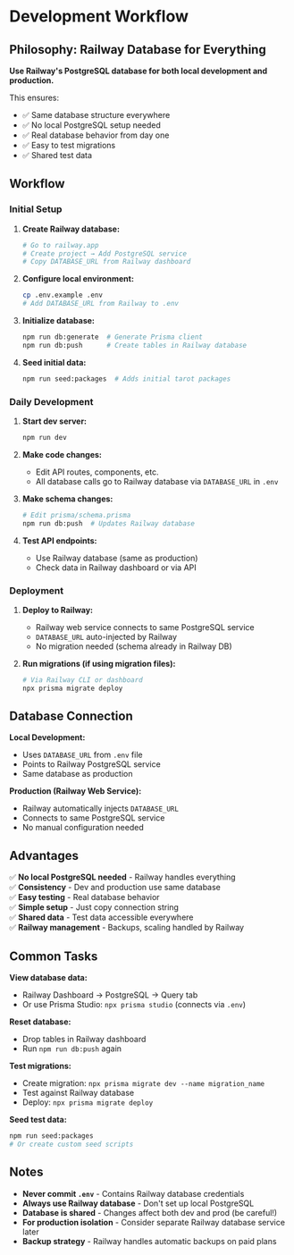 # Development Workflow

## Philosophy: Railway Database for Everything

**Use Railway's PostgreSQL database for both local development and production.**

This ensures:
- ✅ Same database structure everywhere
- ✅ No local PostgreSQL setup needed
- ✅ Real database behavior from day one
- ✅ Easy to test migrations
- ✅ Shared test data

## Workflow

### Initial Setup

1. **Create Railway database:**
   ```bash
   # Go to railway.app
   # Create project → Add PostgreSQL service
   # Copy DATABASE_URL from Railway dashboard
   ```

2. **Configure local environment:**
   ```bash
   cp .env.example .env
   # Add DATABASE_URL from Railway to .env
   ```

3. **Initialize database:**
   ```bash
   npm run db:generate  # Generate Prisma client
   npm run db:push      # Create tables in Railway database
   ```

4. **Seed initial data:**
   ```bash
   npm run seed:packages  # Adds initial tarot packages
   ```

### Daily Development

1. **Start dev server:**
   ```bash
   npm run dev
   ```

2. **Make code changes:**
   - Edit API routes, components, etc.
   - All database calls go to Railway database via `DATABASE_URL` in `.env`

3. **Make schema changes:**
   ```bash
   # Edit prisma/schema.prisma
   npm run db:push  # Updates Railway database
   ```

4. **Test API endpoints:**
   - Use Railway database (same as production)
   - Check data in Railway dashboard or via API

### Deployment

1. **Deploy to Railway:**
   - Railway web service connects to same PostgreSQL service
   - `DATABASE_URL` auto-injected by Railway
   - No migration needed (schema already in Railway DB)

2. **Run migrations (if using migration files):**
   ```bash
   # Via Railway CLI or dashboard
   npx prisma migrate deploy
   ```

## Database Connection

**Local Development:**
- Uses `DATABASE_URL` from `.env` file
- Points to Railway PostgreSQL service
- Same database as production

**Production (Railway Web Service):**
- Railway automatically injects `DATABASE_URL`
- Connects to same PostgreSQL service
- No manual configuration needed

## Advantages

✅ **No local PostgreSQL needed** - Railway handles everything  
✅ **Consistency** - Dev and production use same database  
✅ **Easy testing** - Real database behavior  
✅ **Simple setup** - Just copy connection string  
✅ **Shared data** - Test data accessible everywhere  
✅ **Railway management** - Backups, scaling handled by Railway

## Common Tasks

**View database data:**
- Railway Dashboard → PostgreSQL → Query tab
- Or use Prisma Studio: `npx prisma studio` (connects via `.env`)

**Reset database:**
- Drop tables in Railway dashboard
- Run `npm run db:push` again

**Test migrations:**
- Create migration: `npx prisma migrate dev --name migration_name`
- Test against Railway database
- Deploy: `npx prisma migrate deploy`

**Seed test data:**
```bash
npm run seed:packages
# Or create custom seed scripts
```

## Notes

- **Never commit `.env`** - Contains Railway database credentials
- **Always use Railway database** - Don't set up local PostgreSQL
- **Database is shared** - Changes affect both dev and prod (be careful!)
- **For production isolation** - Consider separate Railway database service later
- **Backup strategy** - Railway handles automatic backups on paid plans

